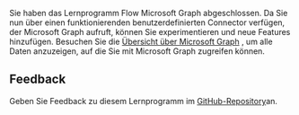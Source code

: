 <!-- markdownlint-disable MD002 MD041 -->

Sie haben das Lernprogramm Flow Microsoft Graph abgeschlossen. Da Sie nun über einen funktionierenden benutzerdefinierten Connector verfügen, der Microsoft Graph aufruft, können Sie experimentieren und neue Features hinzufügen. Besuchen Sie die [Übersicht über Microsoft Graph](/graph/overview) , um alle Daten anzuzeigen, auf die Sie mit Microsoft Graph zugreifen können.

## <a name="feedback"></a>Feedback

Geben Sie Feedback zu diesem Lernprogramm im [GitHub-Repository](https://github.com/microsoftgraph/msgraph-training-microsoftflow)an.
